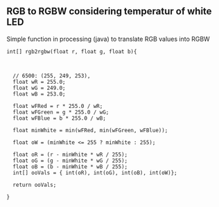 ## RGB to RGBW considering temperatur of white LED

Simple function in processing (java) to translate RGB values into RGBW 

```
int[] rgb2rgbw(float r, float g, float b){
  

  
  // 6500: (255, 249, 253),
  float wR = 255.0;
  float wG = 249.0;
  float wB = 253.0;
  
  float wFRed = r * 255.0 / wR;
  float wFGreen = g * 255.0 / wG;
  float wFBlue = b * 255.0 / wB;
  
  float minWhite = min(wFRed, min(wFGreen, wFBlue));
  
  float oW = (minWhite <= 255 ? minWhite : 255);

  float oR = (r - minWhite * wR / 255);
  float oG = (g - minWhite * wG / 255);
  float oB = (b - minWhite * wB / 255);
  int[] ooVals = { int(oR), int(oG), int(oB), int(oW)}; 
  
  return ooVals;

}
```
